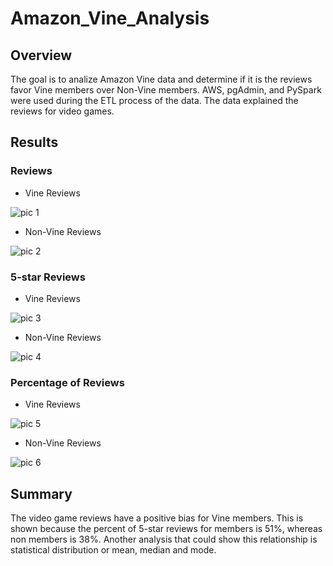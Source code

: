 # Amazon_Vine_Analysis

## Overview

The goal is to analize Amazon Vine data and determine if it is the reviews favor Vine members over Non-Vine members. AWS, pgAdmin, and PySpark were used during the ETL process of the data. The data explained the reviews for video games.

## Results

### Reviews

- Vine Reviews

![pic 1](https://user-images.githubusercontent.com/95730434/169189312-75b8673a-10d3-413d-902a-8eab67dfeaea.png)

- Non-Vine Reviews

![pic 2](https://user-images.githubusercontent.com/95730434/169189326-03f73548-bd78-4a83-b494-6c96a5954e85.png)

### 5-star Reviews

- Vine Reviews

![pic 3](https://user-images.githubusercontent.com/95730434/169189340-bd114609-139c-4b14-a5be-25f0396e2618.png)

- Non-Vine Reviews

![pic 4](https://user-images.githubusercontent.com/95730434/169189349-76f63a86-2209-4362-8729-4513d559486d.png)

### Percentage of Reviews

- Vine Reviews

![pic 5](https://user-images.githubusercontent.com/95730434/169189355-19280b36-6603-4693-b778-12a85b942a41.png)

- Non-Vine Reviews

![pic 6](https://user-images.githubusercontent.com/95730434/169189372-d1d12845-9f3f-4248-8419-3fd4712caac6.png)

## Summary

The video game reviews have a positive bias for Vine members. This is shown because the percent of 5-star reviews for members is 51%, whereas non members is 38%. Another analysis that could show this relationship is statistical distribution or mean, median and mode.
